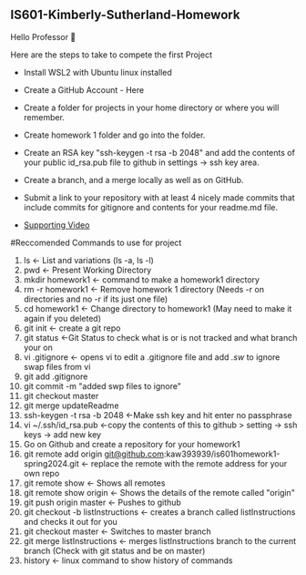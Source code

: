 ## IS601-Kimberly-Sutherland-Homework
Hello Professor 👋

Here are the steps to take to compete the first Project
* Install WSL2 with Ubuntu linux installed
* Create a GitHub Account - Here
* Create a folder for projects in your home directory or where you will remember.
* Create homework 1 folder and go into the folder.
* Create an RSA key "ssh-keygen -t rsa -b 2048" and add the contents of your public id_rsa.pub file to github in settings -> ssh key area.
* Create a branch, and a merge locally as well as on GitHub.
* Submit a link to your repository with at least 4 nicely made commits that include commits for gitignore and contents for your readme.md file.

* 
  [Supporting Video](https://youtu.be/UaW4sT1CHfc)

#Reccomended Commands to use for project
1. ls <- List and variations (ls -a, ls -l)
2. pwd <- Present Working Directory
3. mkdir homework1 <- command to make a homework1 directory
4. rm -r homework1 <- Remove homework 1 directory (Needs -r on directories and no -r if its just one file)
5. cd homework1 <- Change directory to homework1 (May need to make it again if you deleted)
6. git init <- create a git repo
7. git status <-Git Status to check what is or is not tracked and what branch your on
8. vi .gitignore <- opens vi to edit a .gitignore file and add *.sw* to ignore swap files from vi
9. git add .gitignore
10. git commit -m "added swp files to ignore"
11. git checkout master
12. git merge updateReadme
13. ssh-keygen -t rsa -b 2048  <-Make ssh key and hit enter no passphrase
14. vi ~/.ssh/id_rsa.pub <-copy the contents of this to github > setting -> ssh keys -> add new key
15. Go on Github and create a repository for your homework1 
16. git remote add origin git@github.com:kaw393939/is601homework1-spring2024.git <- replace the remote with the remote address for your own repo
17. git remote show <- Shows all remotes
18. git remote show origin <- Shows the details of the remote called "origin"
19. git push origin master <- Pushes to github 
20. git checkout -b listInstructions <- creates a branch called listInstructions and checks it out for you
21. git checkout master <- Switches to master branch
22. git merge listInstructions <- merges listInstructions branch to the current branch (Check with git status and be on master)
23. history <- linux command to show history of commands

